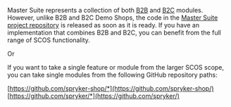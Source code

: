 Master Suite represents a collection of both [B2B](https://documentation.spryker.com/docs/b2b-suite) and [B2C](https://documentation.spryker.com/docs/b2c-suite) modules. However, unlike B2B and B2C Demo Shops, the code in the [Master Suite project repository](https://github.com/spryker-shop/suite) is released as soon as it is ready.  If you have an implementation that combines B2B and B2C, you can benefit from the full range of SCOS functionality. 

Or

If you want to take a single feature or module from the larger SCOS scope, you can take single modules  from the following GitHub repository paths:

[https://github.com/spryker-shop/*](https://github.com/spryker-shop/)
[https://github.com/spryker/*](https://github.com/spryker/)
